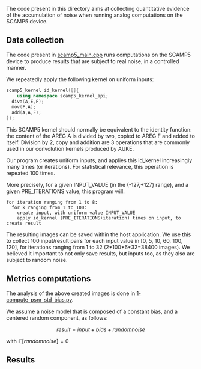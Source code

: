 The code present in this directory aims at collecting quantitative evidence of the accumulation of noise when running analog computations on the SCAMP5 device.

## Data collection
The code present in [scamp5_main.cpp](./scamp5_main.cpp) runs computations on the SCAMP5 device to produce results that are subject to real noise, in a controlled manner.

We repeatedly apply the following kernel on uniform inputs:
```cpp
scamp5_kernel id_kernel([]{
    using namespace scamp5_kernel_api;
  diva(A,E,F);
  mov(F,A);
  add(A,A,F);
});
```
This SCAMP5 kernel should normally be equivalent to the identity function: the content of the AREG A is divided by two, copied to AREG F and added to itself. Division by 2, copy and addition are 3 operations that are commonly used in our convolution kernels produced by AUKE.

Our program creates uniform inputs, and applies this id_kernel increasingly many times (or iterations). For statistical relevance, this operation is repeated 100 times.

More precisely, for a given INPUT_VALUE (in the (-127,+127) range), and a given PRE_ITERATIONS value, this program will:
```
for iteration ranging from 1 to 8:
  for k ranging from 1 to 100:
    create input, with uniform value INPUT_VALUE
    apply id_kernel (PRE_ITERATIONS+iteration) times on input, to create result
```

The resulting images can be saved within the host application. We use this to collect 100 input/result pairs for each input value in [0, 5, 10, 60, 100, 120], for iterations ranging from 1 to 32 (2\*100\*6\*32=38400 images). We believed it important to not only save results, but inputs too, as they also are subject to random noise.

## Metrics computations
The analysis of the above created images is done in [1-compute_psnr_std_bias.py](./1-compute_psnr_std_bias.py).

We assume a noise model that is composed of a constant bias, and a centered random component, as follows:
```math
result = input + bias + random noise
```
with $`\mathbb{E}[random noise]=0`$


## Results

